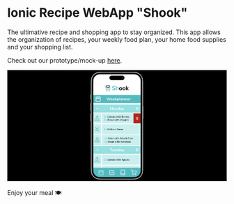 # Ionic Recipe WebApp "Shook"

The ultimative recipe and shopping app to stay organized. This app allows the organization of recipes, your weekly food plan, your home food supplies and your shopping list. 

Check out our prototype/mock-up [here](https://www.figma.com/proto/ijQZ3OKTKbPfMgiPcjRPxF/Shook?page-id=0%3A1&node-id=1-5&node-type=canvas&viewport=-135%2C-535%2C0.91&t=r4l0ePRqd2DudsTK-1&scaling=scale-down&content-scaling=fixed&starting-point-node-id=1%3A5).

![Shook](screen.png)

Enjoy your meal 🍽️
